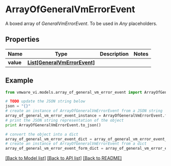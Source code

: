 # ArrayOfGeneralVmErrorEvent

A boxed array of *GeneralVmErrorEvent*. To be used in *Any* placeholders. 

## Properties
Name | Type | Description | Notes
------------ | ------------- | ------------- | -------------
**value** | [**List[GeneralVmErrorEvent]**](GeneralVmErrorEvent.md) |  | 

## Example

```python
from vmware_vi.models.array_of_general_vm_error_event import ArrayOfGeneralVmErrorEvent

# TODO update the JSON string below
json = "{}"
# create an instance of ArrayOfGeneralVmErrorEvent from a JSON string
array_of_general_vm_error_event_instance = ArrayOfGeneralVmErrorEvent.from_json(json)
# print the JSON string representation of the object
print ArrayOfGeneralVmErrorEvent.to_json()

# convert the object into a dict
array_of_general_vm_error_event_dict = array_of_general_vm_error_event_instance.to_dict()
# create an instance of ArrayOfGeneralVmErrorEvent from a dict
array_of_general_vm_error_event_form_dict = array_of_general_vm_error_event.from_dict(array_of_general_vm_error_event_dict)
```
[[Back to Model list]](../README.md#documentation-for-models) [[Back to API list]](../README.md#documentation-for-api-endpoints) [[Back to README]](../README.md)


